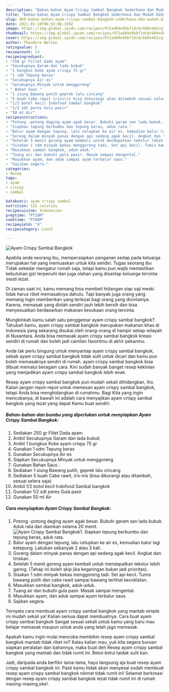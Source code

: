 ```yaml
---
description: "Bahan-bahan Ayam Crispy Sambal Bangkok Sederhana dan Mudah Dibuat"
title: "Bahan-bahan Ayam Crispy Sambal Bangkok Sederhana dan Mudah Dibuat"
slug: 969-bahan-bahan-ayam-crispy-sambal-bangkok-sederhana-dan-mudah-dibuat
date: 2021-01-10T06:53:06.339Z
image: https://img-global.cpcdn.com/recipes/972ad69e9bbf1dc0/680x482cq70/ayam-crispy-sambal-bangkok-foto-resep-utama.jpg
thumbnail: https://img-global.cpcdn.com/recipes/972ad69e9bbf1dc0/680x482cq70/ayam-crispy-sambal-bangkok-foto-resep-utama.jpg
cover: https://img-global.cpcdn.com/recipes/972ad69e9bbf1dc0/680x482cq70/ayam-crispy-sambal-bangkok-foto-resep-utama.jpg
author: Theodore Walton
ratingvalue: 5
reviewcount: 14
recipeingredient:
- "250 gr Fillet Dada ayam"
- "Secukupnya Garam dan lada bubuk"
- "1 bungkus Kobe ayam crispy 75 gr"
- "1 sdm Tepung beras"
- "Secukupnya Air es"
- "Secukupnya Minyak untuk menggoreng"
- " Bahan Saus "
- "1 siung Bawang putih geprek lalu cincang"
- "5 buah Cabe rawit irisiris bisa dikurangi atau ditambah sesuai selera saja"
- "1/2 botol kecil Indofood Sambal bangkok"
- "1/2 sdt peres Gula pasir"
- "50 ml Air"
recipeinstructions:
- "Potong -potong daging ayam agak besar. Bubuhi garam san lada bubuk. Aduk rata dan diamkan selama 20 menit."
- "Siapkan tepung berbumbu dan tepung beras, aduk rata."
- "Balur ayam dengan tepung, lalu celupkan ke air es, kemudian balur lagi ketepung. Lakukan sebanyak 2 atau 3 kali."
- "Goreng dalam minyak panas dengan api sedang agak kecil. Angkat dan tiriskan."
- "Setelah 5 menit goreng ayam kembali untuk mendapatkan tekstur lebih garing. (Tahap ini boleh skip jika kegaringan bukan jadi prioritas)."
- "Sisakan 1 sdm minyak bekas menggoreng tadi. Set api kecil. Tumis bawang putih dan cabe rawit sampai bawang terlihat kecoklatan."
- "Masukkan sambal bangkok, aduk-aduk."
- "Tuang air dan bubuhi gula pasir. Masak sampai mengental."
- "Masukkan ayam, dan aduk sampai ayam terbalur saus."
- "Sajikan segera."
categories:
- Resep
tags:
- ayam
- crispy
- sambal

katakunci: ayam crispy sambal 
nutrition: 122 calories
recipecuisine: Indonesian
preptime: "PT18M"
cooktime: "PT46M"
recipeyield: "4"
recipecategory: Lunch

---
```



![Ayam Crispy Sambal Bangkok](https://img-global.cpcdn.com/recipes/972ad69e9bbf1dc0/680x482cq70/ayam-crispy-sambal-bangkok-foto-resep-utama.jpg)

Apabila anda seorang ibu, mempersiapkan panganan sedap pada keluarga merupakan hal yang memuaskan untuk kita sendiri. Tugas seorang ibu Tidak sekedar mengatur rumah saja, tetapi kamu pun wajib memastikan kebutuhan gizi terpenuhi dan juga olahan yang disantap keluarga tercinta mesti lezat.

Di zaman  saat ini, kamu memang bisa membeli hidangan siap saji meski tidak harus ribet memasaknya dahulu. Tapi banyak juga orang yang memang ingin memberikan yang terlezat bagi orang yang dicintainya. Karena, memasak yang diolah sendiri jauh lebih bersih dan bisa menyesuaikan berdasarkan makanan kesukaan orang tercinta. 



Mungkinkah kamu salah satu penggemar ayam crispy sambal bangkok?. Tahukah kamu, ayam crispy sambal bangkok merupakan makanan khas di Indonesia yang sekarang disukai oleh orang-orang di hampir setiap wilayah di Nusantara. Anda bisa memasak ayam crispy sambal bangkok kreasi sendiri di rumah dan boleh jadi camilan favoritmu di akhir pekanmu.

Anda tak perlu bingung untuk menyantap ayam crispy sambal bangkok, sebab ayam crispy sambal bangkok tidak sulit untuk dicari dan kamu pun boleh memasaknya sendiri di rumah. ayam crispy sambal bangkok bisa dibuat memalui beragam cara. Kini sudah banyak banget resep kekinian yang menjadikan ayam crispy sambal bangkok lebih enak.

Resep ayam crispy sambal bangkok pun mudah sekali dihidangkan, lho. Kalian jangan repot-repot untuk memesan ayam crispy sambal bangkok, tetapi Anda bisa menghidangkan di rumahmu. Bagi Kita yang ingin mencobanya, di bawah ini adalah cara menyajikan ayam crispy sambal bangkok yang lezat yang dapat Kamu buat sendiri.

<!--inarticleads1-->

##### Bahan-bahan dan bumbu yang diperlukan untuk menyiapkan Ayam Crispy Sambal Bangkok:

1. Sediakan 250 gr Fillet Dada ayam
1. Ambil Secukupnya Garam dan lada bubuk
1. Ambil 1 bungkus Kobe ayam crispy 75 gr
1. Gunakan 1 sdm Tepung beras
1. Gunakan Secukupnya Air es
1. Siapkan Secukupnya Minyak untuk menggoreng
1. Gunakan  Bahan Saus :
1. Sediakan 1 siung Bawang putih, geprek lalu cincang
1. Sediakan 5 buah Cabe rawit, iris-iris (bisa dikurangi atau ditambah, sesuai selera saja)
1. Ambil 1/2 botol kecil Indofood Sambal bangkok
1. Gunakan 1/2 sdt peres Gula pasir
1. Gunakan 50 ml Air




<!--inarticleads2-->

##### Cara menyiapkan Ayam Crispy Sambal Bangkok:

1. Potong -potong daging ayam agak besar. Bubuhi garam san lada bubuk. Aduk rata dan diamkan selama 20 menit.
<img src="https://img-global.cpcdn.com/steps/1d9898b978a35627/160x128cq70/ayam-crispy-sambal-bangkok-langkah-memasak-1-foto.jpg" alt="Ayam Crispy Sambal Bangkok">1. Siapkan tepung berbumbu dan tepung beras, aduk rata.
1. Balur ayam dengan tepung, lalu celupkan ke air es, kemudian balur lagi ketepung. Lakukan sebanyak 2 atau 3 kali.
1. Goreng dalam minyak panas dengan api sedang agak kecil. Angkat dan tiriskan.
1. Setelah 5 menit goreng ayam kembali untuk mendapatkan tekstur lebih garing. (Tahap ini boleh skip jika kegaringan bukan jadi prioritas).
1. Sisakan 1 sdm minyak bekas menggoreng tadi. Set api kecil. Tumis bawang putih dan cabe rawit sampai bawang terlihat kecoklatan.
1. Masukkan sambal bangkok, aduk-aduk.
1. Tuang air dan bubuhi gula pasir. Masak sampai mengental.
1. Masukkan ayam, dan aduk sampai ayam terbalur saus.
1. Sajikan segera.




Ternyata cara membuat ayam crispy sambal bangkok yang mantab simple ini mudah sekali ya! Kalian semua dapat membuatnya. Cara buat ayam crispy sambal bangkok Sangat sesuai sekali untuk kamu yang baru mau belajar memasak maupun untuk anda yang telah jago memasak.

Apakah kamu ingin mulai mencoba membikin resep ayam crispy sambal bangkok mantab tidak ribet ini? Kalau kalian mau, yuk kita segera buruan siapkan peralatan dan bahannya, maka buat deh Resep ayam crispy sambal bangkok yang mantab dan tidak rumit ini. Betul-betul taidak sulit kan. 

Jadi, daripada anda berfikir lama-lama, hayo langsung aja buat resep ayam crispy sambal bangkok ini. Pasti kamu tiidak akan menyesal sudah membuat resep ayam crispy sambal bangkok nikmat tidak rumit ini! Selamat berkreasi dengan resep ayam crispy sambal bangkok lezat tidak rumit ini di rumah masing-masing,oke!.

